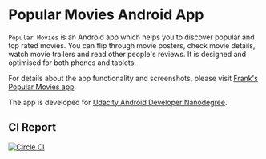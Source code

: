 # Popular Movies Android App

`Popular Movies` is an Android app which helps you to discover popular and top rated movies. You can flip through movie posters, check movie details, watch movie trailers and read other people's reviews. It is designed and optimised for both phones and tablets.

For details about the app functionality and screenshots, please visit [Frank's Popular Movies app](http://frank-tan.github.io/Popular-Movies/).

The app is developed for [Udacity Android Developer Nanodegree](https://www.udacity.com/course/android-developer-nanodegree--nd801).

## CI Report
[![Circle CI](https://circleci.com/gh/frank-tan/Popular-Movies/tree/master.svg?style=svg)](https://circleci.com/gh/frank-tan/Popular-Movies/tree/master)
